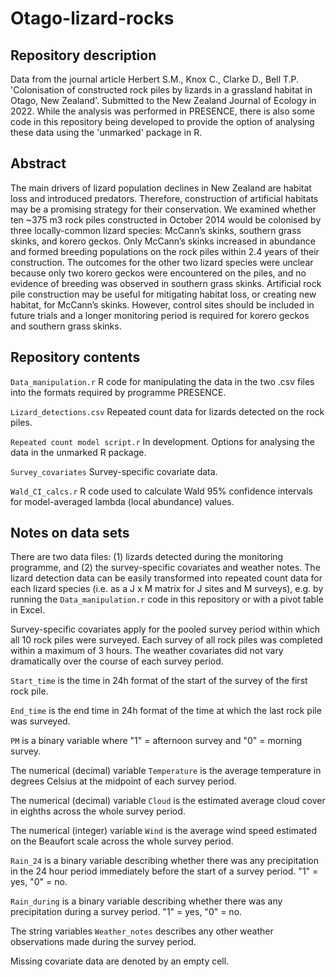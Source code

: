 # Otago-lizard-rocks

## Repository description
Data from the journal article Herbert S.M., Knox C., Clarke D., Bell T.P. 'Colonisation of constructed rock piles by lizards in a grassland habitat in Otago, New Zealand'. Submitted to the New Zealand Journal of Ecology in 2022. While the analysis was performed in PRESENCE, there is also some code in this repository being developed to provide the option of analysing these data using the 'unmarked' package in R. 

## Abstract

The main drivers of lizard population declines in New Zealand are habitat loss and introduced predators. Therefore, construction of artificial habitats may be a promising strategy for their conservation. We examined whether ten ~375 m3 rock piles constructed in October 2014 would be colonised by three locally-common lizard species: McCann’s skinks, southern grass skinks, and korero geckos. Only McCann’s skinks increased in abundance and formed breeding populations on the rock piles within 2.4 years of their construction. The outcomes for the other two lizard species were unclear because only two korero geckos were encountered on the piles, and no evidence of breeding was observed in southern grass skinks. Artificial rock pile construction may be useful for mitigating habitat loss, or creating new habitat, for McCann’s skinks. However, control sites should be included in future trials and a longer monitoring period is required for korero geckos and southern grass skinks. 

## Repository contents

`Data_manipulation.r` R code for manipulating the data in the two .csv files into the formats required by programme PRESENCE.

`Lizard_detections.csv` Repeated count data for lizards detected on the rock piles.

`Repeated count model script.r` In development. Options for analysing the data in the unmarked R package. 

`Survey_covariates` Survey-specific covariate data. 

`Wald_CI_calcs.r` R code used to calculate Wald 95% confidence intervals for model-averaged lambda (local abundance) values. 

## Notes on data sets

There are two data files: (1) lizards detected during the monitoring programme, and (2) the survey-specific covariates and weather notes. The lizard detection data can be easily transformed into repeated count data for each lizard species (i.e. as a J x M matrix for J sites and M surveys), e.g. by running the `Data_manipulation.r` code in this repository or with a pivot table in Excel. 

Survey-specific covariates apply for the pooled survey period within which all 10 rock piles were surveyed. Each survey of all rock piles was completed within a maximum of 3 hours. The weather covariates did not vary dramatically over the course of each survey period.

`Start_time` is the time in 24h format of the start of the survey of the first rock pile. 

`End_time` is the end time in 24h format of the time at which the last rock pile was surveyed. 

`PM` is a binary variable where "1" = afternoon survey and "0" = morning survey. 

The numerical (decimal) variable `Temperature` is the average temperature in degrees Celsius at the midpoint of each survey period. 

The numerical (decimal) variable `Cloud` is the estimated average cloud cover in eighths across the whole survey period. 

The numerical (integer) variable `Wind` is the average wind speed estimated on the Beaufort scale across the whole survey period. 

`Rain_24` is a binary variable describing whether there was any precipitation in the 24 hour period immediately before the start of a survey period.  "1" = yes,  "0" = no. 

`Rain_during` is a binary variable describing whether there was any precipitation during a survey period. "1" = yes,  "0" = no. 

The string variables `Weather_notes` describes any other weather observations made during the survey period. 

Missing covariate data are denoted by an empty cell. 
